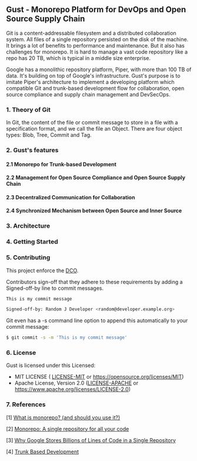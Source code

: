 ## Gust - Monorepo Platform for DevOps and Open Source Supply Chain

Git is a content-addressable filesystem and a distributed collaboration system. All files of a single repository persisted on the disk of the machine. It brings a lot of benefits to performance and maintenance. But it also has challenges for monorepo. It is hard to manage a vast code repository like a repo has 20 TB, which is typical in a middle size enterprise.

Google has a monolithic repository platform, Piper, with more than 100 TB of data. It's building on top of Google's infrastructure. Gust's purpose is to imitate Piper's architecture to implement a developing platform which compatible Git and trunk-based development flow for collaboration, open source compliance and supply chain management and DevSecOps.

### 1. Theory of Git

In Git, the content of the file or commit message to store in a file with a specification format, and we call the file an Object. There are four object types: Blob, Tree, Commit and Tag. 

### 2. Gust's features

#### 2.1 Monorepo for Trunk-based Development
 
#### 2.2 Management for Open Source Compliance and Open Source Supply Chain

#### 2.3 Decentralized Communication for Collaboration

#### 2.4 Synchronized Mechanism between Open Source and Inner Source

### 3. Architecture

### 4. Getting Started

### 5. Contributing

This project enforce the [DCO](https://developercertificate.org).

Contributors sign-off that they adhere to these requirements by adding a Signed-off-by line to commit messages.

```bash
This is my commit message

Signed-off-by: Random J Developer <random@developer.example.org>
```

Git even has a -s command line option to append this automatically to your commit message:

```bash
$ git commit -s -m 'This is my commit message'
```

### 6. License

Gust is licensed under this Licensed:

* MIT LICENSE ( [LICENSE-MIT](LICENSE-MIT) or https://opensource.org/licenses/MIT)
* Apache License, Version 2.0 ([LICENSE-APACHE](LICENSE-APACHE) or https://www.apache.org/licenses/LICENSE-2.0)

### 7. References

[1] [What is monorepo? (and should you use it?)](https://semaphoreci.com/blog/what-is-monorepo)
    
[2] [Monorepo: A single repository for all your code](https://medium.com/@mattklein123/monorepo-a-single-repository-for-all-your-code-86a852bff054)

[3] [Why Google Stores Billions of Lines of Code in a Single Repository](https://cacm.acm.org/magazines/2016/7/204032-why-google-stores-billions-of-lines-of-code-in-a-single-repository)

[4] [Trunk Based Development](https://trunkbaseddevelopment.com)